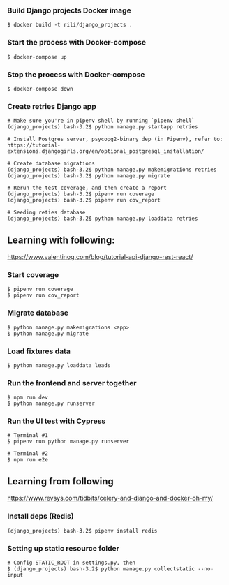 
### Build Django projects Docker image
```
$ docker build -t rili/django_projects .
```

### Start the process with Docker-compose
```
$ docker-compose up
```

### Stop the process with Docker-compose
```
$ docker-compose down
```

### Create retries Django app
```
# Make sure you're in pipenv shell by running `pipenv shell`
(django_projects) bash-3.2$ python manage.py startapp retries

# Install Postgres server, psycopg2-binary dep (in Pipenv), refer to:
https://tutorial-extensions.djangogirls.org/en/optional_postgresql_installation/

# Create database migrations
(django_projects) bash-3.2$ python manage.py makemigrations retries
(django_projects) bash-3.2$ python manage.py migrate

# Rerun the test coverage, and then create a report
(django_projects) bash-3.2$ pipenv run coverage
(django_projects) bash-3.2$ pipenv run cov_report

# Seeding reties database
(django_projects) bash-3.2$ python manage.py loaddata retries
```


## Learning with following:
https://www.valentinog.com/blog/tutorial-api-django-rest-react/

### Start coverage
```
$ pipenv run coverage
$ pipenv run cov_report
```

### Migrate database
```
$ python manage.py makemigrations <app>
$ python manage.py migrate
```

### Load fixtures data
```
$ python manage.py loaddata leads
```

### Run the frontend and server together
```
$ npm run dev
$ python manage.py runserver
```

### Run the UI test with Cypress
```
# Terminal #1
$ pipenv run python manage.py runserver

# Terminal #2
$ npm run e2e
```

## Learning from following
https://www.revsys.com/tidbits/celery-and-django-and-docker-oh-my/

### Install deps (Redis)
```
(django_projects) bash-3.2$ pipenv install redis
```

### Setting up static resource folder
```
# Config STATIC_ROOT in settings.py, then
$ (django_projects) bash-3.2$ python manage.py collectstatic --no-input
```